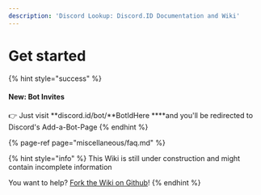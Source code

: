 ```yaml
---
description: 'Discord Lookup: Discord.ID Documentation and Wiki'
---
```


# Get started

{% hint style="success" %}
#### New: Bot Invites

👉 Just visit **discord.id/bot/**BotIdHere ****and you'll be redirected to Discord's Add-a-Bot-Page
{% endhint %}

{% page-ref page="miscellaneous/faq.md" %}



{% hint style="info" %}
This Wiki is still under construction and might contain incomplete information  
  
You want to help? [Fork the Wiki on Github](https://github.com/nerrixde/discordid-wiki)!
{% endhint %}



